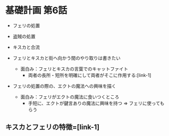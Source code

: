 # 基礎計画 第6話
- フェリの処置
- 盗賊の処置
- キスカと合流

- フェリとキスカと街へ向かう間のやり取りは書きたい
  - 面白み：フェリとキスカの言葉でのキャットファイト
    - 両者の長所・短所を明確にして両者がそこに作用する:[link-1]
- フェリの処置の際の、エクトの魔法への興味を描く
  - 面白み：フェリがエクトの魔法に食いつくところ
    - 手短に、エクトが鍵言ありの魔法に興味を持つ => フェリに使ってもらう

## キスカとフェリの特徴=[link-1]

